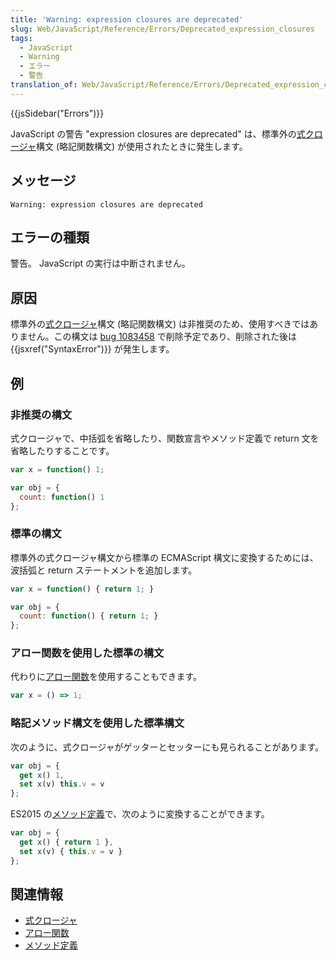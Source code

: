 ```yaml
---
title: 'Warning: expression closures are deprecated'
slug: Web/JavaScript/Reference/Errors/Deprecated_expression_closures
tags:
  - JavaScript
  - Warning
  - エラー
  - 警告
translation_of: Web/JavaScript/Reference/Errors/Deprecated_expression_closures
---
```

{{jsSidebar("Errors")}}

JavaScript の警告 "expression closures are deprecated" は、標準外の[式クロージャ](/ja/docs/Web/JavaScript/Reference/Operators/Expression_closures)構文 (略記関数構文) が使用されたときに発生します。

## メッセージ

```
Warning: expression closures are deprecated
```

## エラーの種類

警告。 JavaScript の実行は中断されません。

## 原因

標準外の[式クロージャ](/ja/docs/Web/JavaScript/Reference/Operators/Expression_closures)構文 (略記関数構文) は非推奨のため、使用すべきではありません。この構文は [bug 1083458](https://bugzilla.mozilla.org/show_bug.cgi?id=1083458) で削除予定であり、削除された後は {{jsxref("SyntaxError")}} が発生します。

## 例

### 非推奨の構文

式クロージャで、中括弧を省略したり、関数宣言やメソッド定義で return 文を省略したりすることです。

```js example-bad
var x = function() 1;

var obj = {
  count: function() 1
};
```

### 標準の構文

標準外の式クロージャ構文から標準の ECMAScript 構文に変換するためには、波括弧と return ステートメントを追加します。

```js example-good
var x = function() { return 1; }

var obj = {
  count: function() { return 1; }
};
```

### アロー関数を使用した標準の構文

代わりに[アロー関数](/ja/docs/Web/JavaScript/Reference/Functions/Arrow_functions)を使用することもできます。

```js example-good
var x = () => 1;
```

### 略記メソッド構文を使用した標準構文

次のように、式クロージャがゲッターとセッターにも見られることがあります。

```js example-bad
var obj = {
  get x() 1,
  set x(v) this.v = v
};
```

ES2015 の[メソッド定義](/ja/docs/Web/JavaScript/Reference/Functions/Method_definitions)で、次のように変換することができます。

```js example-good
var obj = {
  get x() { return 1 },
  set x(v) { this.v = v }
};
```

## 関連情報

- [式クロージャ](/ja/docs/Web/JavaScript/Reference/Operators/Expression_closures)
- [アロー関数](/ja/docs/Web/JavaScript/Reference/Functions/Arrow_functions)
- [メソッド定義](/ja/docs/Web/JavaScript/Reference/Functions/Method_definitions)
